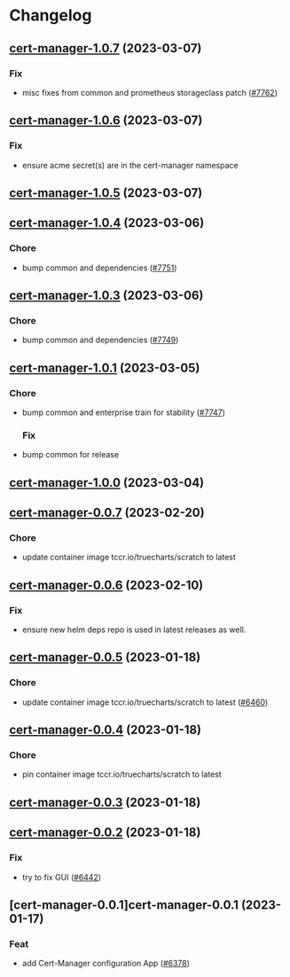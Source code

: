 # Changelog



## [cert-manager-1.0.7](https://github.com/truecharts/charts/compare/cert-manager-1.0.6...cert-manager-1.0.7) (2023-03-07)

### Fix

- misc fixes from common and prometheus storageclass patch ([#7762](https://github.com/truecharts/charts/issues/7762))
  
  


## [cert-manager-1.0.6](https://github.com/truecharts/charts/compare/cert-manager-1.0.5...cert-manager-1.0.6) (2023-03-07)

### Fix

- ensure acme secret(s) are in the cert-manager namespace
  
  


## [cert-manager-1.0.5](https://github.com/truecharts/charts/compare/cert-manager-1.0.4...cert-manager-1.0.5) (2023-03-07)




## [cert-manager-1.0.4](https://github.com/truecharts/charts/compare/cert-manager-1.0.3...cert-manager-1.0.4) (2023-03-06)

### Chore

- bump common and dependencies ([#7751](https://github.com/truecharts/charts/issues/7751))
  
  


## [cert-manager-1.0.3](https://github.com/truecharts/charts/compare/cert-manager-1.0.1...cert-manager-1.0.3) (2023-03-06)

### Chore

- bump common and dependencies ([#7749](https://github.com/truecharts/charts/issues/7749))
  
  


## [cert-manager-1.0.1](https://github.com/truecharts/charts/compare/cert-manager-1.0.0...cert-manager-1.0.1) (2023-03-05)

### Chore

- bump common and enterprise train for stability ([#7747](https://github.com/truecharts/charts/issues/7747))
  
  ### Fix

- bump common for release
  
  


## [cert-manager-1.0.0](https://github.com/truecharts/charts/compare/cert-manager-0.0.7...cert-manager-1.0.0) (2023-03-04)




## [cert-manager-0.0.7](https://github.com/truecharts/charts/compare/cert-manager-0.0.6...cert-manager-0.0.7) (2023-02-20)

### Chore

- update container image tccr.io/truecharts/scratch to latest
  
  


## [cert-manager-0.0.6](https://github.com/truecharts/charts/compare/cert-manager-0.0.5...cert-manager-0.0.6) (2023-02-10)

### Fix

- ensure new helm deps repo is used in latest releases as well.
  
  


## [cert-manager-0.0.5](https://github.com/truecharts/charts/compare/cert-manager-0.0.4...cert-manager-0.0.5) (2023-01-18)

### Chore

- update container image tccr.io/truecharts/scratch to latest ([#6460](https://github.com/truecharts/charts/issues/6460))
  
  


## [cert-manager-0.0.4](https://github.com/truecharts/charts/compare/cert-manager-0.0.3...cert-manager-0.0.4) (2023-01-18)

### Chore

- pin container image tccr.io/truecharts/scratch to latest
  
  


## [cert-manager-0.0.3](https://github.com/truecharts/charts/compare/cert-manager-0.0.2...cert-manager-0.0.3) (2023-01-18)




## [cert-manager-0.0.2](https://github.com/truecharts/charts/compare/cert-manager-0.0.1...cert-manager-0.0.2) (2023-01-18)

### Fix

- try to fix GUI ([#6442](https://github.com/truecharts/charts/issues/6442))
  
  


## [cert-manager-0.0.1]cert-manager-0.0.1 (2023-01-17)

### Feat

- add Cert-Manager configuration App ([#6378](https://github.com/truecharts/charts/issues/6378))
  
  